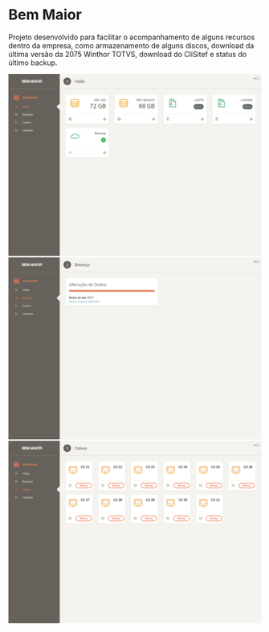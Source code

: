 # Bem Maior
Projeto desenvolvido para facilitar o acompanhamento de alguns recursos dentro da empresa, como armazenamento de alguns discos, download da última versão da 2075 Winthor TOTVS, download do CliSitef e status do último backup.

![Alt text](./assets/img/index.png?raw=true "Index")
![Alt text](./assets/img/balanca.png?raw=true "Página alterar dados balança toledo")
![Alt text](./assets/img/caixas.png?raw=true "Página de status dos caixas")
